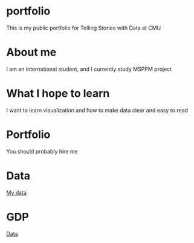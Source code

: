 # portfolio
This is my  public portfolio for Telling Stories with Data at CMU
# About me
I am an international student, and I currently study MSPPM project 
# What I hope to learn
I want to learn visualization and how to make data clear and easy to read
# Portfolio
You should probably hire me
# Data
[My data](/litongwdataviz2.md)
# GDP
[Data](https://github.com/LitongWang666/portfolio/blob/main/gdp)
